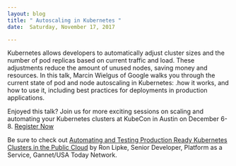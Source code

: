 ```yaml
---
layout: blog
title: " Autoscaling in Kubernetes "
date:  Saturday, November 17, 2017

---
```



Kubernetes allows developers to automatically adjust cluster sizes and the number of pod replicas based on current traffic and load. These adjustments reduce the amount of unused nodes, saving money and resources. In this talk, Marcin Wielgus of Google walks you through the current state of pod and node autoscaling in Kubernetes: .how it works, and how to use it, including best practices for deployments in production applications.  

Enjoyed this talk? Join us for more exciting sessions on scaling and automating your Kubernetes clusters at KubeCon in Austin on December 6-8. [Register Now](https://www.eventbrite.com/e/kubecon-cloudnativecon-north-america-registration-37824050754?_ga=2.9666039.317115486.1510003873-1623727562.1496428006)  

Be sure to check out [Automating and Testing Production Ready Kubernetes Clusters in the Public Cloud](http://sched.co/CU64) by Ron Lipke, Senior Developer, Platform as a Service, Gannet/USA Today Network.
